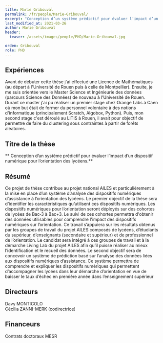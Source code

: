 ```yaml
---
title: Marie Gribouval
permalink: /fr/people/Marie-Gribouval/
excerpt: "Conception d’un système prédictif pour évaluer l’impact d’un dispositif numérique pour l’orientation des lycéens"
last_modified_at: 2021-03-26
author: Marie Gribouval
header:
  teaser: /assets/images/people/PHD/Marie-Gribouval.jpg

orden: Gribouval
role: PHD
---
```



## Expériences

Avant de débuter cette thèse j'ai effectué une Licence de Mathématiques (au départ à l'Université de Rouen puis à celle de Montpellier). Ensuite, je me suis orientée vers le Master Science et Ingénieurie des données (parcours Science des Données) de nouveau à l'Université de Rouen. Durant ce master j'ai pu réaliser un premier stage chez Orange Labs à Caen où mon but était de former du personnel volontaire à des notions d'informatique (principalement Scratch, Algobox, Python). Puis, mon second stage c'est déroulé au LITIS à Rouen, il avait pour objectif de permettre de faire du clustering sous contraintes à partir de forêts aléatoires.



## Titre de la thèse

** Conception d’un système prédictif pour évaluer l’impact d’un dispositif numérique pour l’orientation des lycéens.**

## Résumé

Ce projet de thèse contribue au projet national AILES et particulièrement à la mise en place d’un système d’analyse des dispositifs numériques d’assistance à l’orientation des lycéens. Le premier objectif de la thèse sera d’identifier les caractéristiques qu’utilisent ces dispositifs numériques. Les dispositifs numériques pour l’orientation seront déployés sur des cohortes de lycées de Bac‐3 à Bac+3. Le suivi de ces cohortes permettra d'obtenir des données utilisables pour comprendre l'impact des dispositifs numériques sur l’orientation. Ce travail s’appuiera sur les résultats obtenus par les groupes de travail du projet AILES composés de lycéens, d’étudiants du supérieur, d’enseignants (secondaire et supérieur) et de professionnel de l’orientation. Le candidat sera intégré à ces groupes de travail et à la démarche Living Lab du projet AILES afin qu’il puisse réaliser au mieux l’identification et le recueil des données. Le second objectif sera de concevoir un système de prédiction basé sur l’analyse des données liées aux dispositifs numériques d’assistance. Ce système permettra de comprendre et expliquer les dispositifs numériques qui permettent d’accompagner les lycées dans leur démarche d’orientation en vue de baisser le taux d’échec en première année dans l’enseignement supérieur


## Directeurs

Davy MONTICOLO  
Cécilia ZANNI-MERK (codirectrice)  

## Financeurs

Contrats doctoraux MESR  

